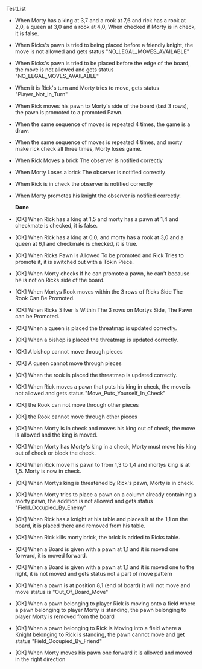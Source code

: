 TestList
* When Morty has a king at 3,7 and a rook at  7,6 and rick has a rook at 2,0, a queen at 3,0 and a rook at 4,0, When checked if Morty is in check, it is false.
* When Ricks's pawn is tried to being placed before a friendly knight, the move is not allowed and gets status "NO_LEGAL_MOVES_AVAILABLE"
* When Ricks's pawn is tried to be placed before the edge of the board, the move is not allowed and gets status "NO_LEGAL_MOVES_AVAILABLE"
* When it is Rick's turn and Morty tries to move, gets status "Player_Not_In_Turn"
* When Rick moves his pawn to Morty's side of the board (last 3 rows), the pawn is promoted to a promoted Pawn.
* When the same sequence of moves is repeated 4 times, the game is a draw.
* When the same sequence of moves is repeated 4 times, and morty make rick check all three times, Morty loses game.
* When Rick Moves a brick The observer is notified correctly
* When Morty Loses a brick The observer is notified correctly
* When Rick is in check the observer is notified correctly
* When Morty promotes his knight the observer is notified corrcetly.


  **Done**
* [OK] When Rick has a king at 1,5 and morty has a pawn at 1,4 and checkmate is checked, it is false.
* [OK] When Rick has a king at 0,0, and morty has a rook at 3,0 and a queen at 6,1 and checkmate is checked, it is true.
* [OK] When Ricks Pawn Is Allowed To be promoted and Rick Tries to promote it, it is switched out with a Tokin Piece.
* [OK] When Morty checks If he can promote a pawn, he can't because he is not on Ricks side of the board.
* [OK] When Mortys Rook moves within the 3 rows of Ricks Side The Rook Can Be Promoted.
* [OK] When Ricks Silver Is Within The 3 rows on Mortys Side, The Pawn can be Promoted.
* [OK] When a queen is placed the threatmap is updated correctly.
* [OK] When a bishop is placed the threatmap is updated correctly.
* [OK] A bishop cannot move through pieces
* [OK] A queen cannot move through pieces
* [OK] When the rook is placed the threatmap is updated correctly.
* [OK] When Rick moves a pawn that puts his king in check, the move is not allowed and gets status "Move_Puts_Yourself_In_Check"
* [OK] the Rook can not move through other pieces
* [OK] the Rook cannot move through other pieces
* [OK] When Morty is in check and moves his king out of check, the move is allowed and the king is moved.
* [OK] When Morty has Morty's king in a check, Morty must move his king out of check or block the check.
* [OK] When Rick move his pawn to from 1,3 to 1,4 and mortys king is at 1,5. Morty is now in check.
* [OK] When Mortys king is threatened by Rick's pawn, Morty is in check.
* [OK] When Morty tries to place a pawn on a column already containing a morty pawn, the addition is not allowed and gets status "Field_Occupied_By_Enemy"
* [OK] When Rick has a knight at his table and places it at the 1,1 on the board, it is placed there and removed from his table.
* [OK] When Rick kills morty brick, the brick is added to Ricks table.
* [OK] When a Board is given with a pawn at 1,1 and it is moved one forward, it is moved forward.
* [OK] When a Board is given with a pawn at 1,1 and it is moved one to the right, it is not moved and gets status not a part of move pattern
* [OK] When a pawn is at position 8,1 (end of board) it will not move and move status is "Out_Of_Board_Move"
* [OK] When a pawn belonging to player Rick is moving onto a field where a pawn belonging to player Morty is standing, the pawn belonging to player Morty is removed from the board
* [OK] When a pawn belonging to Rick is Moving into a field where a Knight belonging to Rick is standing, the pawn cannot move and get status "Field_Occupied_By_Friend"
* [OK] When Morty moves his pawn one forward it is allowed and moved in the right direction
